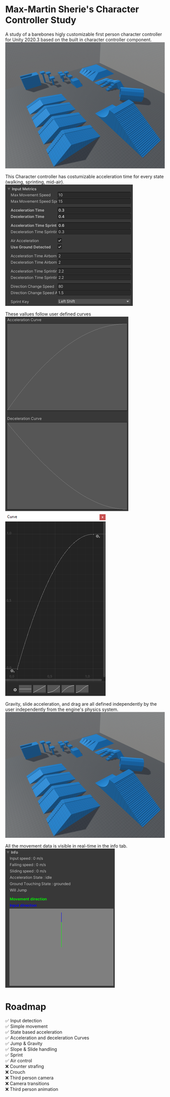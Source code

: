 # Max-Martin Sherie's Character Controller Study
  
A study of a barebones higly customizable first person character controller for Unity 2020.3 based on the built in character controller component.
![alt text](https://github.com/Max-Martin-Sherie/CharacterControllerStudy/blob/main/Images/Gym.png?raw=true)
  
  
This Character controller has costumizable acceleration time for every state (walking, sprinting, mid-air).  
![alt text](https://github.com/Max-Martin-Sherie/CharacterControllerStudy/blob/main/Images/InputMetrics.png?raw=true)
  
These vallues follow user defined curves
![alt text](https://github.com/Max-Martin-Sherie/CharacterControllerStudy/blob/main/Images/InputCurves.png?raw=true)
![alt text](https://github.com/Max-Martin-Sherie/CharacterControllerStudy/blob/main/Images/CurvesEditor.png?raw=true)

Gravity, slide acceleration, and drag are all defined independently by the user independently from the engine's physics system.  
![alt text](https://github.com/Max-Martin-Sherie/CharacterControllerStudy/blob/main/Images/Gym.png?raw=true)

All the movement data is visible in real-time in the info tab.
![alt text](https://github.com/Max-Martin-Sherie/CharacterControllerStudy/blob/main/Images/Info.png?raw=true)

# Roadmap

✅ Input detection  
✅ Simple movement  
✅ State based acceleration  
✅ Acceleration and deceleration Curves  
✅ Jump & Gravity  
✅ Slope & Slide handling  
✅ Sprint  
✅ Air control  
❌ Counter strafing  
❌ Crouch  
❌ Third person camera  
❌ Camera transitions  
❌ Third person animation  
